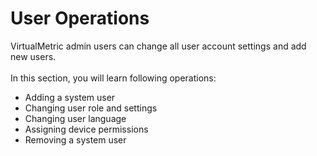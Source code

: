 # User Operations

VirtualMetric admin users can change all user account settings and add new users.\
\
In this section, you will learn following operations:

* Adding a system user
* Changing user role and settings
* Changing user language
* Assigning device permissions
* Removing a system user
